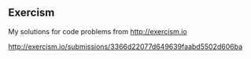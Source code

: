 ## Exercism

My solutions for code problems from http://exercism.io

http://exercism.io/submissions/3366d22077d649639faabd5502d606ba

